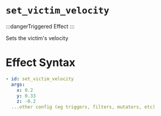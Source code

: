 # `set_victim_velocity`
:::dangerTriggered Effect
:::

Sets the victim's velocity

# Effect Syntax
```yaml
- id: set_victim_velocity
  args:
    x: 0.2
    y: 0.33
    z: -0.2
  ...other config (eg triggers, filters, mutators, etc)
```

